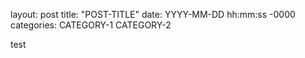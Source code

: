 layout: post
title: "POST-TITLE"
date: YYYY-MM-DD hh:mm:ss -0000
categories: CATEGORY-1 CATEGORY-2

test
